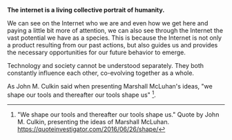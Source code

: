**The internet is a living collective portrait of humanity.**

We can see on the Internet who we are and even how we get here and paying a little bit more of attention, we can also see through the Internet the vast potential we have as a species. This is because the Internet is not only a product resulting from our past actions, but also guides us and provides the necessary opportunities for our future behavior to emerge.

Technology and society cannot be understood separately. They both constantly influence each other, co-evolving together as a whole.

As John M. Culkin said when presenting Marshall McLuhan's ideas, "we shape our tools and thereafter our tools shape us" [^1].



[^1]: "We shape our tools and thereafter our tools shape us."
Quote by John M. Culkin, presenting the ideas of Marshall McLuhan.
https://quoteinvestigator.com/2016/06/26/shape/